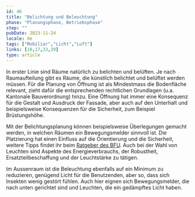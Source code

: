 ```yaml
---
id: 46
title: "Belichtung und Beleuchtung"
phase: "Planungsphase, Betriebsphase"
step: ""
pubDate: 2023-11-24
locale: de
tags: ["Mobiliar","Licht","Luft"]
links: [10,17,33,39]
type: article
---
```


In erster Linie sind Räume natürlich zu belichten und belüften. Je nach Raumaufteilung gibt es Räume, die künstlich belichtet und belüftet werden müssen. Für die Planung von Öffnung ist als Mindestmass die Bodenfläche relevant, zieht dafür die entsprechenden rechtlichen Grundlagen (u.a. Kantonale Bauverordnung) hinzu. Eine Öffnung hat immer eine Konsequenz für die Gestalt und Ausdruck der Fassade, aber auch auf den Unterhalt und beispielsweise Konsequenzen für die Sicherheit, zum Beispiel Brüstungshöhe.  

Mit der Belichtungsplanung können beispielsweise Überlegungen gemacht werden, in welchen Räumen ein Bewegungsmelder sinnvoll ist. Die Platzierung hat einen Einfluss auf die Orientierung und die Sicherheit, weitere Tipps findet ihr beim [Ratgeber des BFU](https://www.bfu.ch/de/ratgeber/beleuchtung). Auch bei der Wahl von Leuchten sind Aspekte des Energieverbrauchs, der Robustheit, Ersatzteilbeschaffung und der Leuchtstärke zu tätigen. 

Im Aussenraum ist die Beleuchtung ebenfalls auf ein Minimum zu reduzieren, genügend Licht für die Benutzenden, aber so, dass sich Insekten wenig gestört fühlen. Auch hier eignen sich Bewegungsmelder, die nach unten gerichtet sind und Leuchten, die ein gedämpftes Licht haben. 
